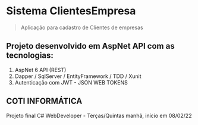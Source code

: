 # Sistema ClientesEmpresa
> Aplicação para cadastro de Clientes de empresas
## Projeto desenvolvido em AspNet API com as tecnologias:
1. AspNet 6 API (REST)
2. Dapper / SqlServer / EntityFramework / TDD / Xunit
3. Autenticação com JWT - JSON WEB TOKENS
## COTI INFORMÁTICA
Projeto final  C# WebDeveloper - Terças/Quintas manhã, início em 08/02/22


